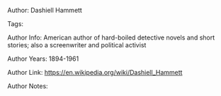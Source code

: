 Author: Dashiell Hammett

Tags:

Author Info:  American author of hard-boiled detective novels and short stories; also a screenwriter and political activist

Author Years: 1894-1961

Author Link:  https://en.wikipedia.org/wiki/Dashiell_Hammett

Author Notes:


